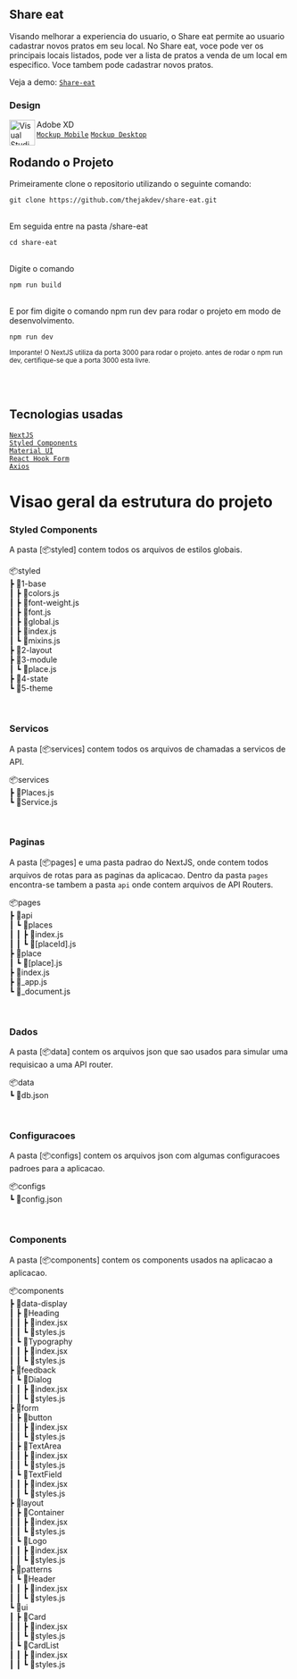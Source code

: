 ## Share eat
Visando melhorar a experiencia do usuario, o Share eat permite ao usuario cadastrar novos pratos em seu local.
No Share eat, voce pode ver os principais locais listados, pode ver a lista de pratos a venda de um local em especifico.
Voce tambem pode cadastrar novos pratos.

Veja a demo: [`Share-eat`](https://github.com/vercel/next.js/tree/canary/packages/create-next-app)

### Design

Adobe XD
<img align="left" alt="Visual Studio Code" width="46px" src="https://upload.wikimedia.org/wikipedia/commons/thumb/c/c2/Adobe_XD_CC_icon.svg/1200px-Adobe_XD_CC_icon.svg.png" />
<br/>
[`Mockup Mobile`](https://github.com/vercel/next.js/tree/canary/packages/create-next-app)
[`Mockup Desktop`](https://github.com/vercel/next.js/tree/canary/packages/create-next-app)

## Rodando o Projeto

Primeiramente clone o repositorio utilizando o seguinte comando:
```
git clone https://github.com/thejakdev/share-eat.git
```
<br/>
Em seguida entre na pasta /share-eat

```
cd share-eat
```
<br/>
Digite o comando

```
npm run build
```
<br/>
E por fim digite o comando npm run dev para rodar o projeto em modo de desenvolvimento.

```
npm run dev
```
<sub>Imporante! O NextJS utiliza da porta 3000 para rodar o projeto. antes de rodar o npm run dev, certifique-se que a porta 3000 esta livre.</sub>

<br/>
<br/>

## Tecnologias usadas

[`NextJS`](https://github.com/vercel/next.js/tree/canary/packages/create-next-app)<br/>
[`Styled Components`](https://github.com/vercel/next.js/tree/canary/packages/create-next-app)<br/>
[`Material UI`](https://github.com/vercel/next.js/tree/canary/packages/create-next-app)<br/>
[`React Hook Form`](https://github.com/vercel/next.js/tree/canary/packages/create-next-app)<br/>
[`Axios`](https://github.com/vercel/next.js/tree/canary/packages/create-next-app)

# Visao geral da estrutura do projeto
### Styled Components
A pasta [📦styled] contem todos os arquivos de estilos globais.

📦styled<br/>
 ┣ 📂1-base<br/>
 ┃ ┣ 📜colors.js<br/>
 ┃ ┣ 📜font-weight.js<br/>
 ┃ ┣ 📜font.js<br/>
 ┃ ┣ 📜global.js<br/>
 ┃ ┣ 📜index.js<br/>
 ┃ ┗ 📜mixins.js<br/>
 ┣ 📂2-layout<br/>
 ┣ 📂3-module<br/>
 ┃ ┗ 📜place.js<br/>
 ┣ 📂4-state<br/>
 ┗ 📂5-theme<br/>
 
 <br/>
 
 ### Servicos
 A pasta [📦services] contem todos os arquivos de chamadas a servicos de API.

📦services<br/>
 ┣ 📜Places.js<br/>
 ┗ 📜Service.js<br/>
 
 <br/>
 
 ### Paginas
 A pasta [📦pages] e uma pasta padrao do NextJS, onde contem todos arquivos de rotas para as paginas da aplicacao.
 Dentro da pasta `pages` encontra-se tambem a pasta `api` onde contem arquivos de API Routers.
 
📦pages<br/>
 ┣ 📂api<br/>
 ┃ ┗ 📂places<br/>
 ┃ ┃ ┣ 📜index.js<br/>
 ┃ ┃ ┗ 📜[placeId].js<br/>
 ┣ 📂place<br/>
 ┃ ┗ 📜[place].js<br/>
 ┣ 📜index.js<br/>
 ┣ 📜_app.js<br/>
 ┗ 📜_document.js<br/>
 
  <br/>
  
 ### Dados
 A pasta [📦data] contem os arquivos json que sao usados para simular uma requisicao a uma API router.
 
 📦data<br/>
 ┗ 📜db.json<br/>
  
  <br/>
  
 ### Configuracoes
 A pasta [📦configs] contem os arquivos json com algumas configuracoes padroes para a aplicacao.
 
 📦configs<br/>
 ┗ 📜config.json<br/>
   
  <br/>
  
 ### Components
 A pasta [📦components] contem os components usados na aplicacao a aplicacao.
 
 📦components<br/>
 ┣ 📂data-display<br/>
 ┃ ┣ 📂Heading<br/>
 ┃ ┃ ┣ 📜index.jsx<br/>
 ┃ ┃ ┗ 📜styles.js<br/>
 ┃ ┗ 📂Typography<br/>
 ┃ ┃ ┣ 📜index.jsx<br/>
 ┃ ┃ ┗ 📜styles.js<br/>
 ┣ 📂feedback<br/>
 ┃ ┗ 📂Dialog<br/>
 ┃ ┃ ┣ 📜index.jsx<br/>
 ┃ ┃ ┗ 📜styles.js<br/>
 ┣ 📂form<br/>
 ┃ ┣ 📂button<br/>
 ┃ ┃ ┣ 📜index.jsx<br/>
 ┃ ┃ ┗ 📜styles.js<br/>
 ┃ ┣ 📂TextArea<br/>
 ┃ ┃ ┣ 📜index.jsx<br/>
 ┃ ┃ ┗ 📜styles.js<br/>
 ┃ ┗ 📂TextField<br/>
 ┃ ┃ ┣ 📜index.jsx<br/>
 ┃ ┃ ┗ 📜styles.js<br/>
 ┣ 📂layout<br/>
 ┃ ┣ 📂Container<br/>
 ┃ ┃ ┣ 📜index.jsx<br/>
 ┃ ┃ ┗ 📜styles.js<br/>
 ┃ ┗ 📂Logo<br/>
 ┃ ┃ ┣ 📜index.jsx<br/>
 ┃ ┃ ┗ 📜styles.js<br/>
 ┣ 📂patterns<br/>
 ┃ ┗ 📂Header<br/>
 ┃ ┃ ┣ 📜index.jsx<br/>
 ┃ ┃ ┗ 📜styles.js<br/>
 ┗ 📂ui<br/>
 ┃ ┣ 📂Card<br/>
 ┃ ┃ ┣ 📜index.jsx<br/>
 ┃ ┃ ┗ 📜styles.js<br/>
 ┃ ┗ 📂CardList<br/>
 ┃ ┃ ┣ 📜index.jsx<br/>
 ┃ ┃ ┗ 📜styles.js<br/>
